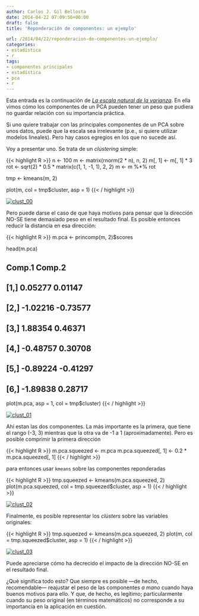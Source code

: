 ```yaml
---
author: Carlos J. Gil Bellosta
date: 2014-04-22 07:09:56+00:00
draft: false
title: 'Reponderación de componentes: un ejemplo'

url: /2014/04/22/reponderacion-de-componentes-un-ejemplo/
categories:
- estadística
- r
tags:
- componentes principales
- estadística
- pca
- r
---
```


Esta entrada es la continuación de _[La escala natural de la varianza](http://www.datanalytics.com/2014/04/09/la-escala-natural-de-la-varianza/)_. En ella vimos cómo los componentes de un PCA pueden tener un peso que pudiera no guardar relación con su importancia práctica.

Si uno quiere trabajar con las principales componentes de un PCA sobre unos datos, puede que la escala sea irrelevante (p.e., si quiere utilizar modelos lineales). Pero hay casos egregios en los que no sucede así.

Voy a presentar uno. Se trata de un _clústering_ simple:

{{< highlight R >}}
n <- 100
m <- matrix(rnorm(2 * n), n, 2)
m[, 1] <- m[, 1] * 3
rot <- sqrt(2) * 0.5 * matrix(c(1, 1, -1, 1), 2, 2)
m <- m %*% rot

tmp <- kmeans(m, 2)

plot(m, col = tmp$cluster, asp = 1)
{{< / highlight >}}


[![clust_00](/wp-uploads/2014/04/clust_00.png#center)
](/wp-uploads/2014/04/clust_00.png#center)

Pero puede darse el caso de que haya motivos para pensar que la dirección NO-SE tiene demasiado peso en el resultado final. Es posible entonces reducir la distancia en esa dirección:

{{< highlight R >}}
m.pca <- princomp(m, 2)$scores

head(m.pca)
##        Comp.1   Comp.2
## [1,]  0.05277  0.01147
## [2,] -1.02216 -0.73577
## [3,]  1.88354  0.46371
## [4,] -0.48757  0.30708
## [5,] -0.89224 -0.41297
## [6,] -1.89838  0.28717

plot(m.pca, asp = 1, col = tmp$cluster)
{{< / highlight >}}

[![clust_01](/wp-uploads/2014/04/clust_01.png#center)
](/wp-uploads/2014/04/clust_01.png#center)

Ahí estan las dos componentes. La más importante es la primera, que tiene el rango (-3, 3) mientras que la otra va de -1 a 1 (aproximadamente). Pero es posible comprimir la primera dirección

{{< highlight R >}}
m.pca.squeezed <- m.pca
m.pca.squeezed[, 1] <- 0.2 * m.pca.squeezed[, 1]
{{< / highlight >}}

para entonces usar `kmeans` sobre las componentes reponderadas


{{< highlight R >}}
tmp.squeezed <- kmeans(m.pca.squeezed, 2)
plot(m.pca.squeezed, col = tmp.squeezed$cluster, asp = 1)
{{< / highlight >}}

[![clust_02](/wp-uploads/2014/04/clust_02.png#center)
](/wp-uploads/2014/04/clust_02.png#center)

Finalmente, es posible representar los _clústers_ sobre las variables originales:

{{< highlight R >}}
tmp.squeezed <- kmeans(m.pca.squeezed, 2)
plot(m, col = tmp.squeezed$cluster, asp = 1)
{{< / highlight >}}

[![clust_03](/wp-uploads/2014/04/clust_03.png#center)
](/wp-uploads/2014/04/clust_03.png#center)

Puede apreciarse cómo ha decrecido el impacto de la dirección NO-SE en el resultado final.

¿Qué significa todo esto? Que siempre es posible —de hecho, recomendable— reajustar el peso de las componentes _a mano_ cuando haya buenos motivos para ello. Y que, de hecho, es legítimo; particularmente cuando su peso original (en términos matemáticos) no corresponde a su importancia en la aplicación en cuestión.
